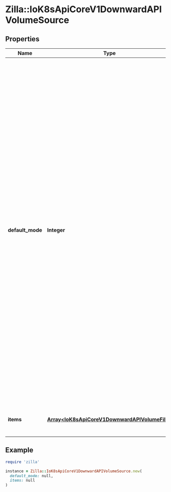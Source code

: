 # Zilla::IoK8sApiCoreV1DownwardAPIVolumeSource

## Properties

| Name | Type | Description | Notes |
| ---- | ---- | ----------- | ----- |
| **default_mode** | **Integer** | Optional: mode bits to use on created files by default. Must be a Optional: mode bits used to set permissions on created files by default. Must be an octal value between 0000 and 0777 or a decimal value between 0 and 511. YAML accepts both octal and decimal values, JSON requires decimal values for mode bits. Defaults to 0644. Directories within the path are not affected by this setting. This might be in conflict with other options that affect the file mode, like fsGroup, and the result can be other mode bits set. | [optional] |
| **items** | [**Array&lt;IoK8sApiCoreV1DownwardAPIVolumeFile&gt;**](IoK8sApiCoreV1DownwardAPIVolumeFile.md) | Items is a list of downward API volume file | [optional] |

## Example

```ruby
require 'zilla'

instance = Zilla::IoK8sApiCoreV1DownwardAPIVolumeSource.new(
  default_mode: null,
  items: null
)
```

